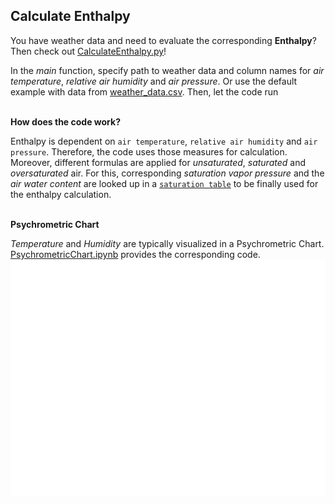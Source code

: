 ## Calculate Enthalpy

You have weather data and need to evaluate the corresponding **Enthalpy**? Then check out [CalculateEnthalpy.py](CalculateEnthalpy.py)!

In the *main* function, specify path to weather data and column names for *air temperature*, *relative air humidity* and *air pressure*. Or use the default example with data from [weather_data.csv](weather_data.csv). Then, let the code run
<br><br>


**How does the code work?**

Enthalpy is dependent on `air temperature`, `relative air humidity` and `air pressure`. Therefore, the code uses those measures for calculation. Moreover, different formulas are applied for *unsaturated*, *saturated* and *oversaturated* air. For this, corresponding *saturation vapor pressure* and the *air water content* are looked up in a [`saturation table`](saturation_table.xlsx) to be finally used for the enthalpy calculation.
<br><br>


**Psychrometric Chart**

*Temperature* and *Humidity* are typically visualized in a Psychrometric Chart. [PsychrometricChart.ipynb](PsychrometricChart.ipynb) provides the corresponding code.
![Image](PsychrometricChart.png)
